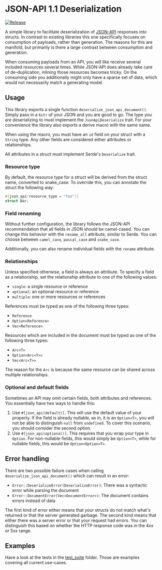 # JSON-API 1.1 Deserialization

[![Release](https://github.com/DASPRiD/jsonapi-deserialize-rs/actions/workflows/release.yml/badge.svg)](https://github.com/DASPRiD/jsonapi-deserialize-rs/actions/workflows/release.yml)

A simple library to facilitate deserialization of [JSON-API](https://jsonapi.org/) responses into structs. In contrast
to existing libraries this one specifically focuses on consumption of payloads, rather than generation. The reasons for
this are manifold, but primarily is there a large contrast between consumption and generation.

When consuming payloads from an API, you will like receive several included resources several times. While JSON-API
does already take care of de-duplication, inlining those resources becomes tricky. On the consuming side you
additionally might only have a sparse set of data, which would not necessarily match a generating model.

## Usage

This library exports a single function `deserialize_json_api_document()`. Simply pass in a `6str` of your JSON and you
are good to go. The type you are deserializing to must implement the `JsonApiDeserialize` trait. For your convenience
the library also exports a derive macro with the same name.

When using the macro, you must have an `id` field on your struct with a `String` type. Any other fields are considered
either attributes or relationships.

All attributes in a struct must implement Serde's `Deserialize` trait.

### Resource type

By default, the resource type for a struct will be derived from the struct name, converted to snake_case. To override
this, you can annotate the struct the following way:

```rust
#[json_api(resource_type = "foo")]
struct Bar;
```

### Field renaming

Without further configuration, the library follows the JSON-API recommendation that all fields in JSON should be
camel-cased. You can change this behavior with the `rename_all` attribute, similar to Serde. You can choose between
`camel_case`, `pascal_case` and `snake_case`.

Additionally, you can also rename individual fields with the `rename` attribute. 

### Relationships

Unless specified otherwise, a field is always an attribute. To specify a field as a relationship, set the relationship
attribute to one of the following values:

- `single`: a single resource or reference
- `optional`: an optional resource or reference
- `multiple`: one or more resources or references

References must be typed as one of the following three types:

- `Reference`
- `Option<Reference>`
- `Vec<Reference>`.

Resources which are included in the document must be typed as one of the following three types:

- `Arc<T>`
- `Option<Arc<T>>`
- `Vec<Arc<T>>`

The reason for the `Arc` is because the same resource can be shared across multiple relationships.

### Optional and default fields

Sometimes an API may omit certain fields, both attributes and references. You essentially have two ways to handle this:

1. Use `#[json_api(default)]`. This will use the default value of your property. If the field is already nullable,
   as in, it is an `Option<T>`, you will not be able to distinguish `null` from `undefined`. To cover this scenario,
   you should consider the second option.
2. Use `#[json_api(optional)]`. This requires that you wrap your type in `Option`. For non-nullable fields, this would
   simply be `Option<T>`, while for nullable fields, this would be `Option<Option<T>`.

## Error handling

There are two possible failure cases when calling `deserialize_json_api_document()` which can result in an error:

- `Error::DeserializeError(DeserializeError)`: There was a syntactic error while parsing the document
- `Error::DocumentError(Vec<DocumentError>)`: The document contains errors instead of data

The first kind of error either means that your structs do not match what's returned or that the server generated
garbage. The second kind means that either there was a server error or that your request had errors. You can
distinguish this based on whether the HTTP response code was in the 4xx or 5xx range.

## Examples

Have a look at the tests in the [test_suite](./test_suite/tests) folder. Those are examples covering all current
use-cases.
